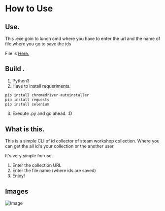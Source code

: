 # How to Use
## Use.
This .exe goin to lunch cmd where you have to enter the url and the name of file where you go to save the ids

File is [Here.](https://github.com/GodDoesNotPlayDice/SteamIdCollector/releases/tag/SteamCollectionIds)

## Build .
1) Python3
2) Have to install requeriments.
```py
pip install chromedriver-autoinstaller
pip install requests
pip install selenium
```
3) Execute .py and go ahead. :D

## What is this.
This is a simple CLI of id collector of steam workshop collection.
Where you can get the all id's your collection or the another user.

It's very simple for use.
1) Enter the collection URL
2) Enter the file name (where ids are saved)
3) Enjoy!


## Images

![Image](https://cdn.discordapp.com/attachments/982116594543099924/1131487698146828340/image.png)